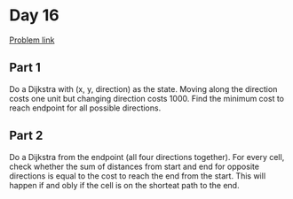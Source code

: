 # Day 16

[Problem link](https://adventofcode.com/2024/day/16)

## Part 1

Do a Dijkstra with (x, y, direction) as the state. Moving along the direction costs one unit but changing direction costs 1000. Find the minimum cost to reach endpoint for all possible directions.

## Part 2

Do a Dijkstra from the endpoint (all four directions together). For every cell, check whether the sum of distances from start and end for opposite directions is equal to the cost to reach the end from the start. This will happen if and obly if the cell is on the shorteat path to the end.
